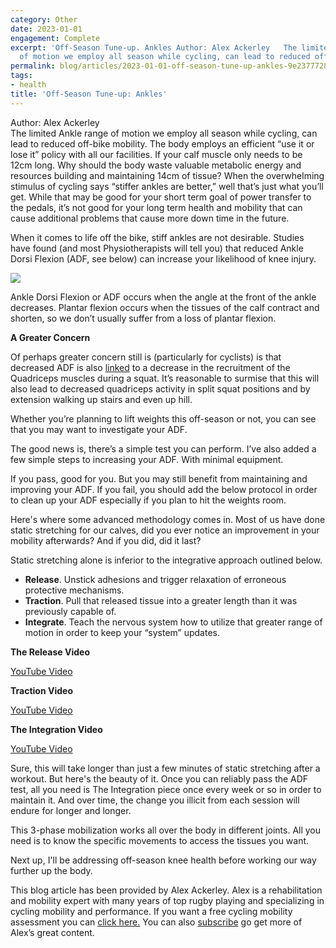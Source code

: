 ```yaml
---
category: Other
date: 2023-01-01
engagement: Complete
excerpt: 'Off-Season Tune-up. Ankles Author: Alex Ackerley   The limited Ankle range
  of motion we employ all season while cycling, can lead to reduced off-bike...'
permalink: blog/articles/2023-01-01-off-season-tune-up-ankles-9e2377728dbc
tags:
- health
title: 'Off-Season Tune-up: Ankles'
---
```

Author: Alex Ackerley  
The limited Ankle range of motion we employ all season while cycling, can lead to reduced off-bike mobility. The body employs an efficient “use it or lose it” policy with all our facilities. If your calf muscle only needs to be 12cm long. Why should the body waste valuable metabolic energy and resources building and maintaining 14cm of tissue? When the overwhelming stimulus of cycling says “stiffer ankles are better,” well that’s just what you’ll get. While that may be good for your short term goal of power transfer to the pedals, it’s not good for your long term health and mobility that can cause additional problems that cause more down time in the future.

When it comes to life off the bike, stiff ankles are not desirable. Studies have found (and most Physiotherapists will tell you) that reduced Ankle Dorsi Flexion (ADF, see below) can increase your likelihood of knee injury.

![](https://shared-web.s3.amazonaws.com/blog/images/2024-03-0QyCif-zcMZrA7tQ.png)

Ankle Dorsi Flexion or ADF occurs when the angle at the front of the ankle decreases. Plantar flexion occurs when the tissues of the calf contract and shorten, so we don’t usually suffer from a loss of plantar flexion.

**A Greater Concern**

Of perhaps greater concern still is (particularly for cyclists) is that decreased ADF is also [linked](https://journals.humankinetics.com/view/journals/jsr/21/2/article-p144.xml) to a decrease in the recruitment of the Quadriceps muscles during a squat. It’s reasonable to surmise that this will also lead to decreased quadriceps activity in split squat positions and by extension walking up stairs and even up hill.

Whether you’re planning to lift weights this off-season or not, you can see that you may want to investigate your ADF.

The good news is, there’s a simple test you can perform. I’ve also added a few simple steps to increasing your ADF. With minimal equipment.

If you pass, good for you. But you may still benefit from maintaining and improving your ADF. If you fail, you should add the below protocol in order to clean up your ADF especially if you plan to hit the weights room.

Here's where some advanced methodology comes in. Most of us have done static stretching for our calves, did you ever notice an improvement in your mobility afterwards? And if you did, did it last?

Static stretching alone is inferior to the integrative approach outlined below.

*   **Release**. Unstick adhesions and trigger relaxation of erroneous protective mechanisms.
*   **Traction**. Pull that released tissue into a greater length than it was previously capable of.
*   **Integrate**. Teach the nervous system how to utilize that greater range of motion in order to keep your “system” updates.

**The Release Video**

[YouTube Video](https://www.youtube.com/watch?v=tPTsi-HUuSQ)

**Traction Video**

[YouTube Video](https://www.youtube.com/watch?v=1gq2LNFJVA4)

**The Integration Video**

[YouTube Video](https://www.youtube.com/watch?v=cX_EM7h5x3w)

Sure, this will take longer than just a few minutes of static stretching after a workout. But here's the beauty of it. Once you can reliably pass the ADF test, all you need is The Integration piece once every week or so in order to maintain it. And over time, the change you illicit from each session will endure for longer and longer.

This 3-phase mobilization works all over the body in different joints. All you need is to know the specific movements to access the tissues you want.

Next up, I'll be addressing off-season knee health before working our way further up the body.

This blog article has been provided by Alex Ackerley. Alex is a rehabilitation and mobility expert with many years of top rugby playing and specializing in cycling mobility and performance. If you want a free cycling mobility assessment you can [click here.](https://www.nxft.ca/free-resources?utm_source=blog&utm_medium=blog&utm_campaign=trainerday&utm_id=trainerday) You can also [subscribe](https://www.nxft.ca/free-resources?utm_source=blog&utm_medium=blog&utm_campaign=trainerday&utm_id=trainerday) go get more of Alex’s great content.
